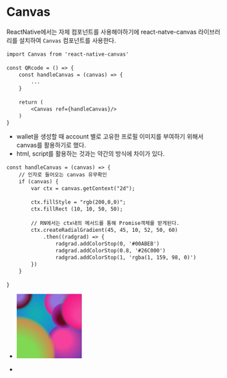 # Canvas

ReactNative에서는 자체 컴포넌트를 사용해야하기에 react-natve-canvas 라이브러리를 설치하여 `Canvas` 컴포넌트를 사용한다.

```react
import Canvas from 'react-native-canvas'

const QRcode = () => {
    const handleCanvas = (canvas) => {
    	...    
    }
    
    return (
    	<Canvas ref={handleCanvas}/>
    )
}
```

- wallet을 생성할 때 account 별로 고유한 프로필 이미지를 부여하기 위해서 canvas를 활용하기로 했다.
- html, script를 활용하는 것과는 약간의 방식에 차이가 있다.

```react
const handleCanvas = (canvas) => {
    // 인자로 들어오는 canvas 유무확인
    if (canvas) {
    	var ctx = canvas.getContext("2d");
        
        ctx.fillStyle = "rgb(200,0,0)";
        ctx.fillRect (10, 10, 50, 50);
		
        // RN에서는 ctx내의 메서드를 통해 Promise객체를 받게된다.
        ctx.createRadialGradient(45, 45, 10, 52, 50, 60)
        	.then((radgrad) => {
            	radgrad.addColorStop(0, '#00ABEB')
            	radgrad.addColorStop(0.8, '#26C000')
            	radgrad.addColorStop(1, 'rgba(1, 159, 98, 0)')
        })
    }

}
```

- ![image](Canvas.assets/image.png)

- 